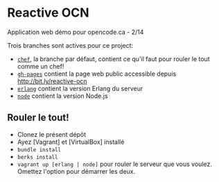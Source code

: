 # Reactive OCN

Application web démo pour opencode.ca - 2/14

Trois branches sont actives pour ce project: 

  - [`chef`](http://github.com/matehat/reactive-ocn), la branche par défaut, contient ce qu'il faut pour rouler le tout comme un chef!
  - [`gh-pages`](http://github.com/matehat/reactive-ocn/tree/gh-pages) contient la page web public accessible depuis http://bit.ly/reactive-ocn
  - [`erlang`](http://github.com/matehat/reactive-ocn/tree/erlang) contient la version Erlang du serveur
  - [`node`](http://github.com/matehat/reactive-ocn/tree/node) contient la version Node.js
  
## Rouler le tout!

* Clonez le présent dépôt
* Ayez [Vagrant] et [VirtualBox] installé
* `bundle install`
* `berks install`
* `vagrant up [erlang | node]` pour rouler le serveur que vous voulez. Omettez l'option pour démarrer les deux.
